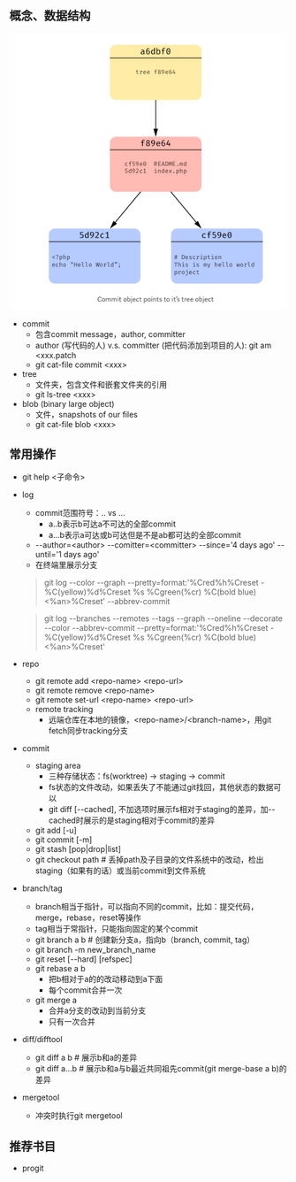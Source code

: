 ## 概念、数据结构

![盗图](assets/commit-tree-blob.png)

* commit
  * 包含commit message，author, committer
  * author (写代码的人) v.s. committer (把代码添加到项目的人): git am &lt;xxx.patch
  * git cat-file commit &lt;xxx&gt;
* tree
  * 文件夹，包含文件和嵌套文件夹的引用
  * git ls-tree &lt;xxx&gt;
* blob (binary large object)
  * 文件，snapshots of our files
  * git cat-file blob &lt;xxx&gt;

## 常用操作
* git help &lt;子命令&gt;
* log
  * commit范围符号：.. vs ...
    * a..b表示b可达a不可达的全部commit
    * a...b表示a可达或b可达但是不是ab都可达的全部commit
  * --author=&lt;author&gt; --comitter=&lt;committer&gt; --since='4 days ago' --until='1 days ago'
  * 在终端里展示分支
  > git log --color --graph --pretty=format:'%Cred%h%Creset -%C(yellow)%d%Creset %s %Cgreen(%cr) %C(bold blue)<%an>%Creset' --abbrev-commit


  > git log --branches --remotes --tags --graph --oneline --decorate --color --abbrev-commit  --pretty=format:'%Cred%h%Creset -%C(yellow)%d%Creset %s %Cgreen(%cr) %C(bold blue)<%an>%Creset'
* repo
  * git remote add &lt;repo-name&gt; &lt;repo-url&gt;
  * git remote remove &lt;repo-name&gt;
  * git remote set-url &lt;repo-name&gt; &lt;repo-url&gt;
  * remote tracking
    * 远端仓库在本地的镜像，&lt;repo-name&gt;/&lt;branch-name&gt;，用git fetch同步tracking分支
* commit
  * staging area
    * 三种存储状态：fs(worktree) -> staging -> commit
    * fs状态的文件改动，如果丢失了不能通过git找回，其他状态的数据可以
    * git diff [--cached], 不加选项时展示fs相对于staging的差异，加--cached时展示的是staging相对于commit的差异
  * git add [-u]
  * git commit [-m]
  * git stash [pop|drop|list]
  * git checkout path # 丢掉path及子目录的文件系统中的改动，检出staging（如果有的话）或当前commit到文件系统
* branch/tag
  * branch相当于指针，可以指向不同的commit，比如：提交代码，merge，rebase，reset等操作
  * tag相当于常指针，只能指向固定的某个commit
  * git branch a b # 创建新分支a，指向b（branch, commit, tag）
  * git branch -m new_branch_name
  * git reset [--hard] [refspec]
  * git rebase a b
    * 把b相对于a的的改动移动到a下面
    * 每个commit合并一次
  * git merge a
    * 合并a分支的改动到当前分支
    * 只有一次合并
* diff/difftool
  * git diff a b # 展示b和a的差异
  * git diff a...b # 展示b和a与b最近共同祖先commit(git merge-base a b)的差异

* mergetool
  * 冲突时执行git mergetool
## 推荐书目
* progit
